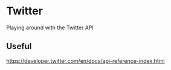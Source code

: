 # Twitter

Playing around with the Twitter API

## Useful

https://developer.twitter.com/en/docs/api-reference-index.html
